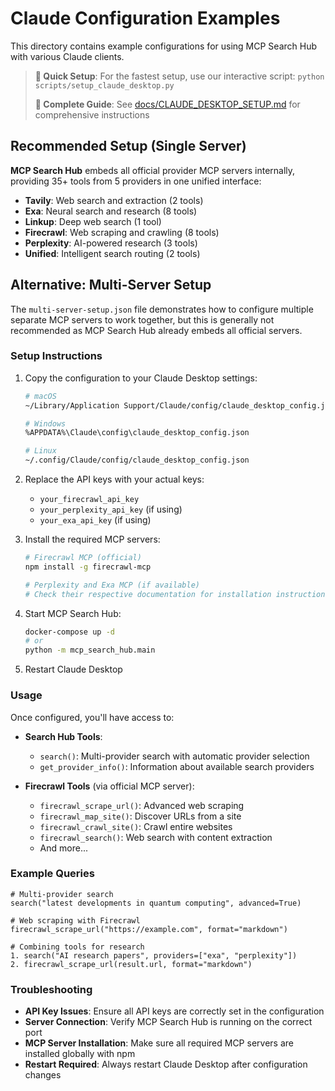 # Claude Configuration Examples

This directory contains example configurations for using MCP Search Hub with various Claude clients.

> **🚀 Quick Setup**: For the fastest setup, use our interactive script: `python scripts/setup_claude_desktop.py`
> 
> **📖 Complete Guide**: See [docs/CLAUDE_DESKTOP_SETUP.md](../../docs/CLAUDE_DESKTOP_SETUP.md) for comprehensive instructions

## Recommended Setup (Single Server)

**MCP Search Hub** embeds all official provider MCP servers internally, providing 35+ tools from 5 providers in one unified interface:

- **Tavily**: Web search and extraction (2 tools)
- **Exa**: Neural search and research (8 tools)  
- **Linkup**: Deep web search (1 tool)
- **Firecrawl**: Web scraping and crawling (8 tools)
- **Perplexity**: AI-powered research (3 tools)
- **Unified**: Intelligent search routing (2 tools)

## Alternative: Multi-Server Setup

The `multi-server-setup.json` file demonstrates how to configure multiple separate MCP servers to work together, but this is generally not recommended as MCP Search Hub already embeds all official servers.

### Setup Instructions

1. Copy the configuration to your Claude Desktop settings:
   ```bash
   # macOS
   ~/Library/Application Support/Claude/config/claude_desktop_config.json
   
   # Windows
   %APPDATA%\Claude\config\claude_desktop_config.json
   
   # Linux
   ~/.config/Claude/config/claude_desktop_config.json
   ```

2. Replace the API keys with your actual keys:
   - `your_firecrawl_api_key`
   - `your_perplexity_api_key` (if using)
   - `your_exa_api_key` (if using)

3. Install the required MCP servers:
   ```bash
   # Firecrawl MCP (official)
   npm install -g firecrawl-mcp
   
   # Perplexity and Exa MCP (if available)
   # Check their respective documentation for installation instructions
   ```

4. Start MCP Search Hub:
   ```bash
   docker-compose up -d
   # or
   python -m mcp_search_hub.main
   ```

5. Restart Claude Desktop

### Usage

Once configured, you'll have access to:

- **Search Hub Tools**:
  - `search()`: Multi-provider search with automatic provider selection
  - `get_provider_info()`: Information about available search providers

- **Firecrawl Tools** (via official MCP server):
  - `firecrawl_scrape_url()`: Advanced web scraping
  - `firecrawl_map_site()`: Discover URLs from a site
  - `firecrawl_crawl_site()`: Crawl entire websites
  - `firecrawl_search()`: Web search with content extraction
  - And more...

### Example Queries

```
# Multi-provider search
search("latest developments in quantum computing", advanced=True)

# Web scraping with Firecrawl
firecrawl_scrape_url("https://example.com", format="markdown")

# Combining tools for research
1. search("AI research papers", providers=["exa", "perplexity"])
2. firecrawl_scrape_url(result.url, format="markdown")
```

### Troubleshooting

- **API Key Issues**: Ensure all API keys are correctly set in the configuration
- **Server Connection**: Verify MCP Search Hub is running on the correct port
- **MCP Server Installation**: Make sure all required MCP servers are installed globally with npm
- **Restart Required**: Always restart Claude Desktop after configuration changes